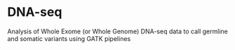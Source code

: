 # DNA-seq

Analysis of Whole Exome (or Whole Genome) DNA-seq data to call germline and somatic variants using GATK pipelines
